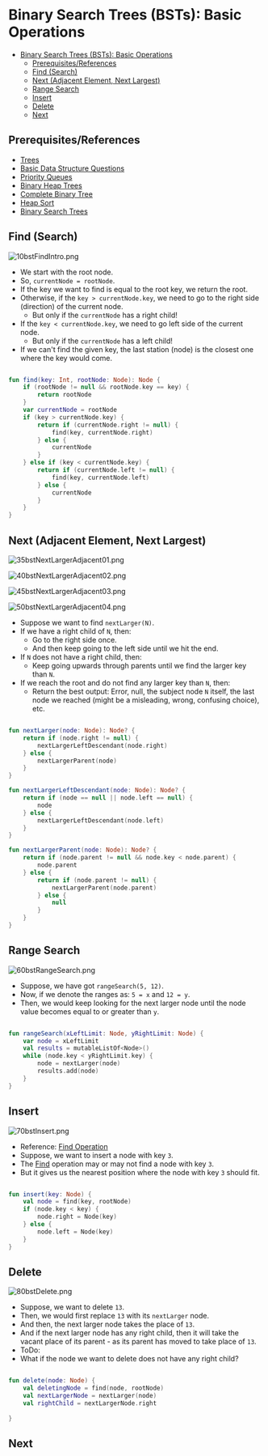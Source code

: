# Binary Search Trees (BSTs): Basic Operations

<!-- TOC -->
* [Binary Search Trees (BSTs): Basic Operations](#binary-search-trees-bsts-basic-operations)
  * [Prerequisites/References](#prerequisitesreferences)
  * [Find (Search)](#find-search)
  * [Next (Adjacent Element, Next Largest)](#next-adjacent-element-next-largest)
  * [Range Search](#range-search)
  * [Insert](#insert)
  * [Delete](#delete)
  * [Next](#next)
<!-- TOC -->

## Prerequisites/References


* [Trees](../module01BasicDataStructures/section03trees/trees.md)
* [Basic Data Structure Questions](../module01BasicDataStructures/questionsOnBasicDataStructures.md)
* [Priority Queues](../module03priorityQueuesHeapsDisjointSets/section01priorityQueuesIntroduction/priorityQueues.md)
* [Binary Heap Trees](../module03priorityQueuesHeapsDisjointSets/section02priorityQueuesUsingHeaps/topic02BinaryHeapTrees/binaryHeapTrees.md)
* [Complete Binary Tree](../module03priorityQueuesHeapsDisjointSets/section02priorityQueuesUsingHeaps/topic03CompleteBinaryTrees/completeBinaryTrees.md)
* [Heap Sort](../module03priorityQueuesHeapsDisjointSets/section03HeapSort/heapSort.md)
* [Binary Search Trees](05binarySearchTrees.md)

## Find (Search)

![10bstFindIntro.png](../../../../../assets/images/dataStructures/uc/module05binarySearchTreesBST/12bstFindIntro.png)

* We start with the root node. 
* So, `currentNode = rootNode`.
* If the key we want to find is equal to the root key, we return the root.
* Otherwise, if the `key > currentNode.key`, we need to go to the right side (direction) of the current node.
  * But only if the `currentNode` has a right child! 
* If the `key < currentNode.key`, we need to go left side of the current node.
  * But only if the `currentNode` has a left child!
* If we can't find the given key, the last station (node) is the closest one where the key would come.

```kotlin

fun find(key: Int, rootNode: Node): Node {
    if (rootNode != null && rootNode.key == key) {
        return rootNode
    }
    var currentNode = rootNode
    if (key > currentNode.key) {
        return if (currentNode.right != null) {
            find(key, currentNode.right)
        } else {
            currentNode
        }
    } else if (key < currentNode.key) {
        return if (currentNode.left != null) {
            find(key, currentNode.left)
        } else {
            currentNode
        }
    }
}

```

## Next (Adjacent Element, Next Largest)

![35bstNextLargerAdjacent01.png](../../../../../assets/images/dataStructures/uc/module05binarySearchTreesBST/35bstNextLargerAdjacent01.png)

![40bstNextLargerAdjacent02.png](../../../../../assets/images/dataStructures/uc/module05binarySearchTreesBST/40bstNextLargerAdjacent02.png)

![45bstNextLargerAdjacent03.png](../../../../../assets/images/dataStructures/uc/module05binarySearchTreesBST/45bstNextLargerAdjacent03.png)

![50bstNextLargerAdjacent04.png](../../../../../assets/images/dataStructures/uc/module05binarySearchTreesBST/50bstNextLargerAdjacent04.png)

* Suppose we want to find `nextLarger(N)`.
* If we have a right child of `N`, then:
  * Go to the right side once.
  * And then keep going to the left side until we hit the end.
* If `N` does not have a right child, then:
  * Keep going upwards through parents until we find the larger key than `N`.
* If we reach the root and do not find any larger key than `N`, then:
  * Return the best output: Error, null, the subject node `N` itself, the last node we reached (might be a misleading, wrong, confusing choice), etc.

```kotlin

fun nextLarger(node: Node): Node? {
    return if (node.right != null) {
        nextLargerLeftDescendant(node.right)
    } else {
        nextLargerParent(node)
    }
}

fun nextLargerLeftDescendant(node: Node): Node? {
    return if (node == null || node.left == null) {
        node
    } else {
        nextLargerLeftDescendant(node.left)
    }
}

fun nextLargerParent(node: Node): Node? {
    return if (node.parent != null && node.key < node.parent) {
        node.parent
    } else {
        return if (node.parent != null) {
            nextLargerParent(node.parent)
        } else {
            null
        }
    }
}

```

## Range Search

![60bstRangeSearch.png](../../../../../assets/images/dataStructures/uc/module05binarySearchTreesBST/60bstRangeSearch.png)

* Suppose, we have got `rangeSearch(5, 12)`.
* Now, if we denote the ranges as: `5 = x` and `12 = y`.
* Then, we would keep looking for the next larger node until the node value becomes equal to or greater than `y`.

```kotlin

fun rangeSearch(xLeftLimit: Node, yRightLimit: Node) {
    var node = xLeftLimit
    val results = mutableListOf<Node>()
    while (node.key < yRightLimit.key) {
        node = nextLarger(node)
        results.add(node)
    }
}
```

## Insert

![70bstInsert.png](../../../../../assets/images/dataStructures/uc/module05binarySearchTreesBST/70bstInsert.png)

* Reference: [Find Operation](#find-search)
* Suppose, we want to insert a node with key `3`.
* The [Find](#find-search) operation may or may not find a node with key `3`.
* But it gives us the nearest position where the node with key `3` should fit.

```kotlin

fun insert(key: Node) {
    val node = find(key, rootNode)
    if (node.key < key) {
        node.right = Node(key)
    } else {
        node.left = Node(key)
    }
}
```

## Delete

![80bstDelete.png](../../../../../assets/images/dataStructures/uc/module05binarySearchTreesBST/80bstDelete.png)

* Suppose, we want to delete `13`.
* Then, we would first replace `13` with its `nextLarger` node.
* And then, the next larger node takes the place of `13`.
* And if the next larger node has any right child, then it will take the vacant place of its parent - as its parent has moved to take place of `13`.
* ToDo: 
* What if the node we want to delete does not have any right child? 


```kotlin

fun delete(node: Node) {
    val deletingNode = find(node, rootNode)
    val nextLargerNode = nextLarger(node)
    val rightChild = nextLargerNode.right
    
}

```

## Next